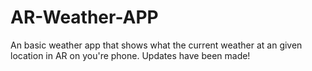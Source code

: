 # AR-Weather-APP

An basic weather app that shows what the current weather at an given location in AR on you're phone.
Updates have been made!